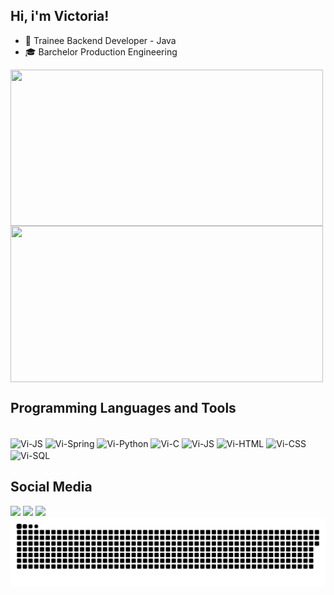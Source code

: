 ## Hi, i'm Victoria!

- 🌱 Trainee Backend Developer - Java 
- 🎓 Barchelor Production Engineering

<div>
<a href="https://github.com/vicotirah">
<img align="center" height="250" width="500" src="https://github-readme-stats.alexxxdev.vercel.app/api/top-langs/?username=vicotirah&border_radius=30&layout=compact&hide_border=true&theme=radical"/>
<img align="center" height="250" width="500" src="https://github-readme-stats.vercel.app/api?username=vicotirah&hide_border=true&theme=radical&rank_icon=github"/>
</a>
</div>

## Programming Languages and Tools

<div style="display: in line block"><br>
<img align="center" alt="Vi-JS" height="5%" width="5%" src="https://cdn.jsdelivr.net/gh/devicons/devicon@latest/icons/java/java-original.svg" />
<img align="center" alt="Vi-Spring" height="5%" width="5%" src="https://cdn.jsdelivr.net/gh/devicons/devicon@latest/icons/spring/spring-original.svg" /> 
<img align="center" alt="Vi-Python" height="5%" width="5%" src="https://cdn.jsdelivr.net/gh/devicons/devicon@latest/icons/python/python-original.svg"/>
<img align="center" alt="Vi-C" height="5%" width="5%" src="https://cdn.jsdelivr.net/gh/devicons/devicon@latest/icons/c/c-original.svg"/>
<img align="center" alt="Vi-JS" height="5%" width="5%" src="https://cdn.jsdelivr.net/gh/devicons/devicon@latest/icons/javascript/javascript-original.svg" />
<img align="center" alt="Vi-HTML" height="5%" width="5%" src="https://cdn.jsdelivr.net/gh/devicons/devicon@latest/icons/html5/html5-original.svg"/>
<img align="center" alt="Vi-CSS" height="5%" width="5%" src="https://cdn.jsdelivr.net/gh/devicons/devicon@latest/icons/css3/css3-original.svg" />
<img align="center" alt="Vi-SQL" height="5%" width="5%" src="https://cdn.jsdelivr.net/gh/devicons/devicon@latest/icons/mysql/mysql-original.svg"/>

</div>

## Social Media

<div>
<a href="https://www.linkedin.com/in/vict%C3%B3ria-rocha-98b372163/" target="blank"><img src= "https://img.shields.io/badge/LinkedIn-0077B5?style=for-the-badge&logo=linkedin&logoColor=white"></a>
<a href= target="blank"><img src="https://img.shields.io/badge/vicotira.rocha@gmail.com-D14836?style=for-the-badge&logo=gmail&logoColor=white"></a>
<a href="https://vercel.com/victorias-projects-c380e8b8" target="blank"><img src="https://img.shields.io/badge/vercel-%23000000.svg?style=for-the-badge&logo=vercel&logoColor=white"></a>

</div>

<div>
<picture>
  <source media="(prefers-color-scheme: dark)" srcset="https://raw.githubusercontent.com/vicotirah/vicotirah/output/github-contribution-grid-snake-dark.svg">
  <img alt="github contribution grid snake animation" src="https://raw.githubusercontent.com/vicotirah/vicotirah/output/github-contribution-grid-snake.svg">
</picture>
</div>
